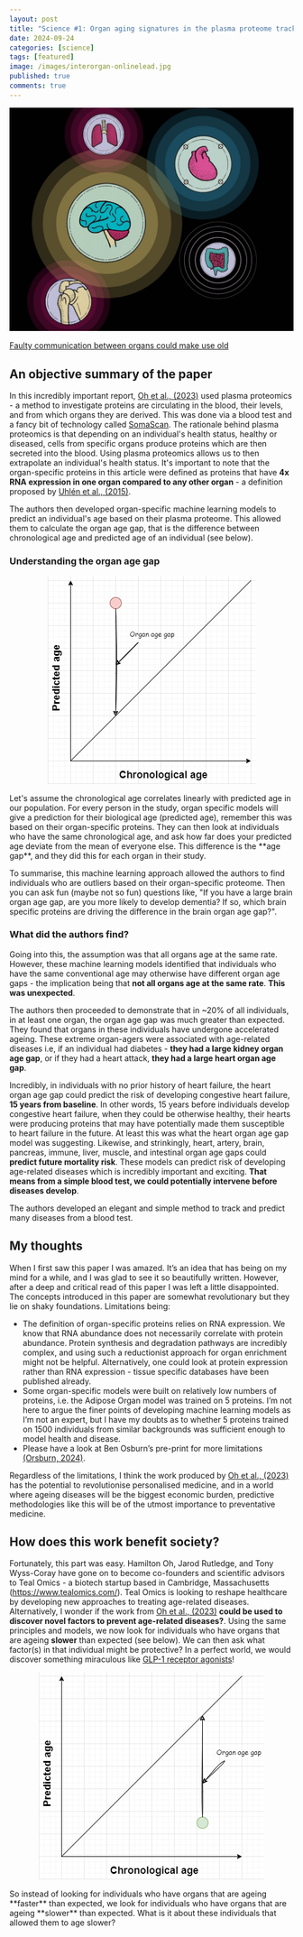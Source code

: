 ```yaml
---
layout: post
title: "Science #1: Organ aging signatures in the plasma proteome track health and disease"
date: 2024-09-24
categories: [science]
tags: [featured] 
image: /images/interorgan-onlinelead.jpg
published: true
comments: true
---
```

[![Figure from Faulty communication between organs could make use old](/images/interorgan-onlinelead.jpg)](https://www.science.org/content/article/faulty-communication-organs-make-us-old#:~:text=Researchers%20have%20uncovered%20other%20instances,physical%20decline%20or%20speeds%20aging.)

[Faulty communication between organs could make use old](https://www.science.org/content/article/faulty-communication-organs-make-us-old#:~:text=Researchers%20have%20uncovered%20other%20instances,physical%20decline%20or%20speeds%20aging.)

## An objective summary of the paper

In this incredibly important report, [Oh et al., (2023)](https://www.nature.com/articles/s41586-023-06802-1) used plasma proteomics - a method to investigate proteins are circulating in the blood, their levels, and from which organs they are derived. This was done via a blood test and a fancy bit of technology called [SomaScan](https://www.somascan.org/). The rationale behind plasma proteomics is that depending on an individual's health status, healthy or diseased, cells from specific organs produce proteins which are then secreted into the blood. Using plasma proteomics allows us to then extrapolate an individual's health status. It's important to note that the organ-specific proteins in this article were defined as proteins that have **4x RNA expression in one organ compared to any other organ** - a definition proposed by [Uhlén et al., (2015)](https://www.science.org/doi/10.1126/science.1260419).
   
The authors then developed organ-specific machine learning models to predict an individual's age based on their plasma proteome. This allowed them to calculate the organ age gap, that is the difference between chronological age and predicted age of an individual (see below). 

### Understanding the organ age gap

<p align="center">
  <img src="/images/organ_age_gap.jpg" alt="Image of the organ age gap">
</p>
Let's assume the chronological age correlates linearly with predicted age in our population. For every person in the study, organ specific models will give a prediction for their biological age (predicted age), remember this was based on their organ-specific proteins. They can then look at individuals who have the same chronological age, and ask how far does your predicted age deviate from the mean of everyone else. This difference is the **age gap**, and they did this for each organ in their study. 

To summarise, this machine learning approach allowed the authors to find individuals who are outliers based on their organ-specific proteome. Then you can ask fun (maybe not so fun) questions like, "If you have a large brain organ age gap, are you more likely to develop dementia? If so, which brain specific proteins are driving the difference in the brain organ age gap?".

### What did the authors find?

Going into this, the assumption was that all organs age at the same rate. However, these machine learning models identified that individuals who have the same conventional age may otherwise have different organ age gaps - the implication being that **not all organs age at the same rate**. **This was unexpected**.

The authors then proceeded to demonstrate that in ~20% of all individuals, in at least one organ, the organ age gap was much greater than expected. They found that organs in these individuals have undergone accelerated ageing. These extreme organ-agers were associated with age-related diseases i.e, if an individual had diabetes - **they had a large kidney organ age gap**, or if they had a heart attack, **they had a large heart organ age gap**.

Incredibly, in individuals with no prior history of heart failure, the heart organ age gap could predict the risk of developing congestive heart failure, **15 years from baseline**. In other words, 15 years before individuals develop congestive heart failure, when they could be otherwise healthy, their hearts were producing proteins that may have potentially made them susceptible to heart failure in the future. At least this was what the heart organ age gap model was suggesting. Likewise, and strinkingly, heart, artery, brain, pancreas, immune, liver, muscle, and intestinal organ age gaps could **predict future mortality risk**. These models can predict risk of developing age-related diseases which is incredibly important and exciting. **That means from a simple blood test, we could potentially intervene before diseases develop**. 

The authors developed an elegant and simple method to track and predict many diseases from a blood test.

## My thoughts

When I first saw this paper I was amazed. It’s an idea that has being on my mind for a while, and I was glad to see it so beautifully written. However, after a deep and critical read of this paper I was left a little disappointed. The concepts introduced in this paper are somewhat revolutionary but they lie on shaky foundations. Limitations being:

- The definition of organ-specific proteins relies on RNA expression. We know that RNA abundance does not necessarily correlate with protein abundance. Protein synthesis and degradation pathways are incredibly complex, and using such a reductionist approach for organ enrichment might not be helpful. Alternatively, one could look at protein expression rather than RNA expression - tissue specific databases have been published already.
- Some organ-specific models were built on relatively low numbers of proteins, i.e. the Adipose Organ model was trained on 5 proteins. I’m not here to argue the finer points of developing machine learning models as I’m not an expert, but I have my doubts as to whether 5 proteins trained on 1500 individuals from similar backgrounds was sufficient enough to model health and disease.
- Please have a look at Ben Osburn’s pre-print for more limitations [(Orsburn, 2024)](https://osf.io/preprints/osf/xyzqw).

Regardless of the limitations, I think the work produced by [Oh et al., (2023)](https://www.nature.com/articles/s41586-023-06802-1) has the potential to revolutionise personalised medicine, and in a world where ageing diseases will be the biggest economic burden, predictive methodologies like this will be of the utmost importance to preventative medicine.

## How does this work benefit society?

Fortunately, this part was easy. Hamilton Oh, Jarod Rutledge, and Tony Wyss-Coray have gone on to become co-founders and scientific advisors to Teal Omics - a biotech startup based in Cambridge, Massachusetts (<https://www.tealomics.com/>). Teal Omics is looking to reshape healthcare by developing new approaches to treating age-related diseases. Alternatively, I wonder if the work from [Oh et al., (2023)](https://www.nature.com/articles/s41586-023-06802-1) **could be used to discover novel factors to prevent age-related diseases?**. Using the same principles and models, we now look for individuals who have organs that are ageing **slower** than expected (see below). We can then ask what factor(s) in that individual might be protective? In a perfect world, we would discover something miraculous like [GLP-1 receptor agonists](https://www.nature.com/articles/d41586-024-03078-x)!

<p align="center">
  <img src="/images/super_agers.jpg" alt="Image of the organ age gap but for super agers">
</p>
So instead of looking for individuals who have organs that are ageing **faster** than expected, we look for individuals who have organs that are ageing **slower** than expected. What is it about these individuals that allowed them to age slower? 


